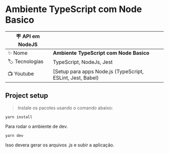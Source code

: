 # Ambiente TypeScript com Node Basico

| :placard: API em NodeJS |     |
| -------------  | --- |
| :sparkles: Nome        | **Ambiente TypeScript com Node Basico**
| :label: Tecnologias | TypeScript, NodeJs, Jest
| :tv: Youtube | [Setup para apps Node.js (TypeScript, ESLint, Jest, Babel) | Code/Drops #33](https://www.youtube.com/watch?v=rCeGfFk-uCk)

## Project setup

> Instale os pacotes usando o comando abaixo:
```
yarn install
```
Para rodar o ambiente de dev.
```
yarn dev
```
Isso devera gerar os arquivos .js e subir a aplicação.
